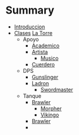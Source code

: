 # Summary

* [Introduccion](introduccion.md)
* [Clases](Clases/Clases.md)
  [La Torre](Clases/La_Torre.md)
  * Apoyo
    * [Academico](Clases/Apoyo/Academico.md)
    * [Artista](Clases/Apoyo/Artista.md)
      * [Musico](Clases/Apoyo/Musico.md)
    * [Cuerdero](Clases/Apoyo/Cuerdero.md)
  * DPS
    * [Gunslinger](Clases/Dps/Gunslinger.md)
    * [Ladron](Clases/Dps/Ladron.md)
      * [Swordmaster](Clases/Dps/Swordmaster.md)
  * Tanque
    * [Brawler](Clases/Tanque/Brawler.md)
      * [Morpher](Clases/Tanque/Morpher.md)
      * [Vikingo](Clases/Tanque/Vikingo.md)
    * [Brawler](Clases/Tanque/Brawler.md)
    * 